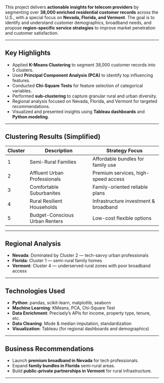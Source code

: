 This project delivers **actionable insights for telecom providers** by segmenting over **38,000 enriched residential customer records** across the U.S., with a special focus on **Nevada, Florida, and Vermont**. The goal is to identify and understand customer demographics, broadband needs, and propose **region-specific service strategies** to improve market penetration and customer satisfaction.

---

## Key Highlights

- Applied **K-Means Clustering** to segment 38,000 customer records into 5 clusters.
- Used **Principal Component Analysis (PCA)** to identify top influencing features.
- Conducted **Chi-Square Tests** for feature selection of categorical variables.
- Performed **sub-clustering** to capture granular rural and urban diversity.
- Regional analysis focused on Nevada, Florida, and Vermont for targeted recommendations.
- Visualized and presented insights using **Tableau dashboards** and **Python modeling**.

---

## Clustering Results (Simplified)

| Cluster | Description                         | Strategy Focus                          |
|---------|-------------------------------------|------------------------------------------|
| 1       | Semi-Rural Families                 | Affordable bundles for family use        |
| 2       | Affluent Urban Professionals        | Premium services, high-speed access      |
| 3       | Comfortable Suburbanites            | Family-oriented reliable plans           |
| 4       | Rural Resilient Households          | Infrastructure investment & broadband    |
| 5       | Budget-Conscious Urban Renters      | Low-cost flexible options                |

---

## Regional Analysis

- **Nevada**: Dominated by Cluster 2 — tech-savvy urban professionals  
- **Florida**: Cluster 1 — semi-rural family homes  
- **Vermont**: Cluster 4 — underserved rural zones with poor broadband access

---

## Technologies Used

- **Python**: pandas, scikit-learn, matplotlib, seaborn
- **Machine Learning**: KMeans, PCA, Chi-Square Test
- **Data Enrichment**: Precisely’s APIs for income, property type, tenure, etc.
- **Data Cleaning**: Mode & median imputation, standardization
- **Visualization**: Tableau (for regional dashboards and demographics)

---

## Business Recommendations

- Launch **premium broadband in Nevada** for tech professionals.
- Expand **family bundles in Florida** semi-rural areas.
- Build **public-private partnerships in Vermont** for rural infrastructure.

---
